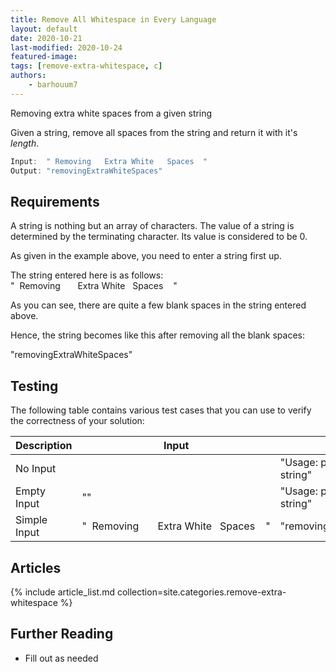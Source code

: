 ```yaml
---
title: Remove All Whitespace in Every Language
layout: default
date: 2020-10-21
last-modified: 2020-10-24
featured-image:
tags: [remove-extra-whitespace, c]
authors:
    - barhouum7
---
```


Removing extra white spaces from a given string

Given a string, remove all spaces from the string and return it with it's _length_.

```c
Input:  " Removing   Extra White   Spaces  "
Output: "removingExtraWhiteSpaces"
```

## Requirements

A string is nothing but an array of characters. The value of a string is determined by the terminating character. Its value is considered to be 0.

As given in the example above, you need to enter a string first up.

The string entered here is as follows: "&nbsp;&nbsp;Removing&nbsp;&nbsp;&nbsp;&nbsp;&nbsp;&nbsp;&nbsp;Extra&nbsp;White&nbsp;&nbsp;&nbsp;Spaces&nbsp;&nbsp;&nbsp;&nbsp;"

As you can see, there are quite a few blank spaces in the string entered above.

Hence, the string becomes like this after removing all the blank spaces:

"removingExtraWhiteSpaces"

## Testing

The following table contains various test cases that you can use to verify the 
correctness of your solution:

| Description | Input | Output |
|--------------|-------|--------|
| No Input | | "Usage: please provide a string" |
| Empty Input | "" | "Usage: please provide a string" |
| Simple Input | "&nbsp;&nbsp;Removing&nbsp;&nbsp;&nbsp;&nbsp;&nbsp;&nbsp;&nbsp;Extra&nbsp;White&nbsp;&nbsp;&nbsp;Spaces&nbsp;&nbsp;&nbsp;&nbsp;" | "removingExtraWhiteSpaces" |

## Articles

{% include article_list.md collection=site.categories.remove-extra-whitespace %}

## Further Reading

- Fill out as needed
